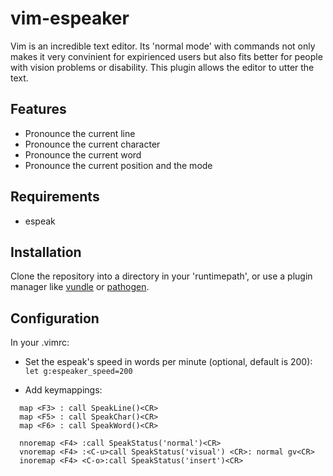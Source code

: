 # vim-espeaker

Vim is an incredible text editor. Its 'normal mode' with commands not only makes it very convinient for expirienced users but also fits better for people with vision problems or disability. This plugin allows the editor to utter the text.

## Features
* Pronounce the current line
* Pronounce the current character
* Pronounce the current word
* Pronounce the current position and the mode

## Requirements

* espeak

## Installation
Clone the repository into a directory in your 'runtimepath', or use a plugin manager like [vundle](https://github.com/VundleVim/Vundle.vim) or [pathogen](https://github.com/tpope/vim-pathogen).

## Configuration

 In your .vimrc:
* Set the espeak's speed in words per minute (optional, default is 200):
`   let g:espeaker_speed=200 `

* Add keymappings:  
```
  map <F3> : call SpeakLine()<CR>
  map <F5> : call SpeakChar()<CR>
  map <F6> : call SpeakWord()<CR>

  nnoremap <F4> :call SpeakStatus('normal')<CR>
  vnoremap <F4> :<C-u>call SpeakStatus('visual') <CR>: normal gv<CR>
  inoremap <F4> <C-o>:call SpeakStatus('insert')<CR>
```
